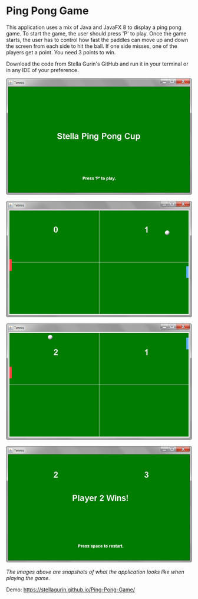 # Ping Pong Game
This application uses a mix of Java and JavaFX 8 to display a ping pong game. To start the game, the user should press 'P' to play. 
Once the game starts, the user has to control how fast the paddles can move up and down the screen from each side to hit the ball. If one side 
misses, one of the players get a point. You need 3 points to win.

Download the code from Stella Gurin's GitHub and run it in your terminal or in any IDE of your preference.




![Screenshot](screenshot.jpg)


![Screenshot](screenshot-2.jpg)


![Screenshot](screenshot-3.jpg)


![Screenshot](screenshot-4.jpg)




*The images above are snapshots of what the application looks like when playing the game.*

Demo: https://stellagurin.github.io/Ping-Pong-Game/
